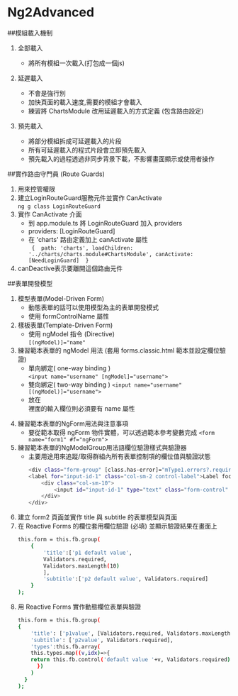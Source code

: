 # Ng2Advanced

##模組載入機制
  1. 全部載入  
     - 將所有模組一次載入(打包成一個js)  

  2. 延遲載入  
     - 不會是強行別  
     - 加快頁面的載入速度,需要的模組才會載入  
     - 練習將 ChartsModule 改用延遲載入的方式定義 (包含路由設定)  

  3. 預先載入  
     - 將部分模組拆成可延遲載入的片段  
     - 所有可延遲載入的程式片段會立即預先載入  
     - 預先載入的過程透過非同步背景下載，不影響畫面顯示或使用者操作  

##實作路由守門員 (Route Guards)

1. 用來控管權限
2. 建立LoginRouteGuard服務元件並實作 CanActivate  
    `ng g class LoginRouteGuard`
3. 實作 CanActivate 介面  
    - 到 app.module.ts 將 LoginRouteGuard 加入 providers  
    - providers: [LoginRouteGuard]  
    - 在 'charts' 路由定義加上 canActivate 屬性  
      `
        { 
            path: 'charts',
            loadChildren: '../charts/charts.module#ChartsModule',
            canActivate:[NeedLoginGuard] 
        }`
  4. canDeactive表示要離開這個路由元件  

  ##表單開發模型
  1. 模型表單(Model-Driven Form) 
     - 動態表單的話可以使用模型為主的表單開發模式  
     - 使用 formControlName 屬性  
  2. 樣板表單(Template-Driven Form)
     - 使用 ngModel 指令 (Directive)    
     `[(ngModel)]="name"`
  3. 練習範本表單的 ngModel 用法 (套用 forms.classic.html 範本並設定欄位驗證)  
     - 單向綁定( one-way binding )  
       `<input name="username" [ngModel]="username">`  
     - 雙向綁定( two-way binding ) 
       `<input name="username" [(ngModel)]="username">`  
     - 放在 <form> 裡面的輸入欄位則必須要有 name 屬性  
  4. 練習範本表單的NgForm用法與注意事項  
     - 要從範本取得 ngForm 物件實體，可以透過範本參考變數完成 
     `<form name="form1" #f="ngForm">`
  5. 練習範本表單的NgModelGroup用法語欄位驗證樣式與驗證器  
     - 主要用途用來追蹤/取得群組內所有表單控制項的欄位值與驗證狀態
        ```sh 
        <div class="form-group" [class.has-error]="mType1.errors?.required">
        <label for="input-id-1" class="col-sm-2 control-label">Label focus</label>
            <div class="col-sm-10">
                <input id="input-id-1" type="text" class="form-control" name="type1" #mType1="ngModel" [required]="!mTitle.errors?.required" [(ngModel)]="data.type1">
            </div>
        </div>
6. 建立 form2 頁面並實作 title 與 subtitle 的表單模型與頁面
7. 在 Reactive Forms 的欄位套用欄位驗證 (必填) 並顯示驗證結果在畫面上
    ```sh  
    this.form = this.fb.group(
        {
            'title':['p1 default value',
            Validators.required,
            Validators.maxLength(10)
            ],
            'subtitle':['p2 default value', Validators.required]
        }
    );
9. 用 Reactive Forms 實作動態欄位表單與驗證
    ```sh    
    this.form = this.fb.group(
    {
        'title': ['p1value', [Validators.required, Validators.maxLength(10)]],
        'subtitle': ['p2value', Validators.required],
        'types':this.fb.array(
        this.types.map((v,idx)=>{
        return this.fb.control('default value '+v, Validators.required);
          })
        )
      }
    );
